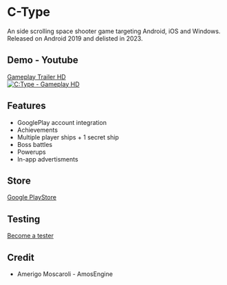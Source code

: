 # C-Type

An side scrolling space shooter game targeting Android, iOS and Windows.  
Released on Android 2019 and delisted in 2023.  

## Demo - Youtube  

[Gameplay Trailer HD](https://www.youtube.com/watch?v=kixFrAAmXPs)  
[![C:Type - Gameplay HD](http://img.youtube.com/vi/kixFrAAmXPs/0.jpg)](http://www.youtube.com/watch?v=kixFrAAmXPs "C:Type - Gameplay HD")  

## Features

* GooglePlay account integration
* Achievements
* Multiple player ships + 1 secret ship
* Boss battles
* Powerups
* In-app advertisments

## Store

[Google PlayStore](https://play.google.com/store/apps/details?id=com.ctype)  

## Testing

[Become a tester](https://play.google.com/apps/testing/com.ctype)  

## Credit

* Amerigo Moscaroli - AmosEngine  

